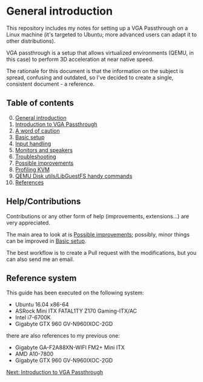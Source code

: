 # General introduction

This repository includes my notes for setting up a VGA Passthrough on a Linux machine (it's targeted to Ubuntu; more advanced users can adapt it to other distributions).

VGA passthrough is a setup that allows virtualized environments (QEMU, in this case) to perform 3D acceleration at near native speed.

The rationale for this document is that the information on the subject is spread, confusing and outdated, so I've decided to create a single, consistent document - a reference.

## Table of contents

0. [General introduction](README.md)
1. [Introduction to VGA Passthrough](1_INTRODUCTION_TO_VGA_PASSTHROUGH.md)
2. [A word of caution](2_A_WORD_OF_CAUTION.md)
3. [Basic setup](3_BASIC_SETUP.md)
4. [Input handling](4_INPUT_HANDLING.md)
5. [Monitors and speakers](5_MONITORS_AND_SPEAKERS.md)
6. [Troubleshooting](6_TROUBLESHOOTING.md)
7. [Possible improvements](7_POSSIBLE_IMPROVEMENTS.md)
8. [Profiling KVM](8_PROFILING_KVM.md)
9. [QEMU Disk utils/LibGuestFS handy commands](9_USEFUL_TOOLS.md)
10. [References](10_REFERENCES.md)

## Help/Contributions

Contributions or any other form of help (improvements, extensions...) are very appreciated.

The main area to look at is [Possible improvements](6_POSSIBLE_IMPROVEMENTS.md); possibly, minor things can be improved in [Basic setup](3_BASIC_SETUP.md).

The best workflow is to create a Pull request with the modifications, but you can also send me an email.

## Reference system

This guide has been executed on the following system:

- Ubuntu 16.04 x86-64
- ASRock Mini ITX FATAL1TY Z170 Gaming-ITX/AC
- Intel i7-6700K
- Gigabyte GTX 960 GV-N960IXOC-2GD

there are also references to my previous one:

- Gigabyte GA-F2A88XN-WIFI FM2+ Mini ITX
- AMD A10-7800
- Gigabyte GTX 960 GV-N960IXOC-2GD

[Next: Introduction to VGA Passthrough](1_INTRODUCTION_TO_VGA_PASSTHROUGH.md)
